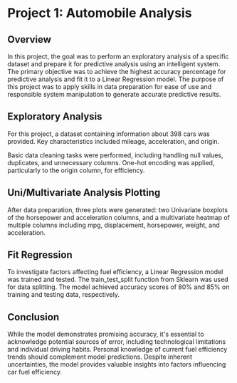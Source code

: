 # Project 1: Automobile Analysis

## Overview
In this project, the goal was to perform an exploratory analysis of a specific dataset and prepare it for predictive analysis using an intelligent system. The primary objective was to achieve the highest accuracy percentage for predictive analysis and fit it to a Linear Regression model. The purpose of this project was to apply skills in data preparation for ease of use and responsible system manipulation to generate accurate predictive results.

## Exploratory Analysis
For this project, a dataset containing information about 398 cars was provided. Key characteristics included mileage, acceleration, and origin.

Basic data cleaning tasks were performed, including handling null values, duplicates, and unnecessary columns. One-hot encoding was applied, particularly to the origin column, for efficiency.

## Uni/Multivariate Analysis Plotting
After data preparation, three plots were generated: two Univariate boxplots of the horsepower and acceleration columns, and a multivariate heatmap of multiple columns including mpg, displacement, horsepower, weight, and acceleration.

## Fit Regression
To investigate factors affecting fuel efficiency, a Linear Regression model was trained and tested. The train_test_split function from Sklearn was used for data splitting. 
The model achieved accuracy scores of 80% and 85% on training and testing data, respectively.

## Conclusion
While the model demonstrates promising accuracy, it's essential to acknowledge potential sources of error, including technological limitations and individual driving habits. 
Personal knowledge of current fuel efficiency trends should complement model predictions. Despite inherent uncertainties, the model provides valuable insights into factors influencing car fuel efficiency.
